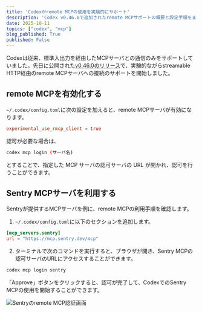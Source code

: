 ```yaml
---
title: 'Codexがremote MCPの使用を実験的にサポート'
description: 'Codex v0.46.0で追加されたremote MCPサポートの概要と設定手順をまとめます。'
date: 2025-10-11
topics: ["codex", "mcp"]
blog_published: True
published: False
---
```


Codexは従来、標準入出力を経由したMCPサーバとの通信のみをサポートしていました。先日に公開された[v0.46.0のリリース](https://github.com/openai/codex/releases/tag/rust-v0.46.0)で、実験的ながらstreamable HTTP経由のremote MCPサーバへの接続のサポートを開始しました。



## remote MCPを有効化する

`~/.codex/config.toml`に次の設定を加えると、remote MCPサーバが有効になります。

```toml
experimental_use_rmcp_client = true
```

認可が必要な場合は、
```bash
codex mcp login (サーバ名)
```
とすることで、指定した MCP サーバの認可サーバの URL が開かれ、認可を行うことができます。

## Sentry MCPサーバを利用する

Sentryが提供するMCPサーバを例に、remote MCPの利用手順を確認します。

1. `~/.codex/config.toml`に以下のセクションを追加します。

```toml
[mcp_servers.sentry]
url = "https://mcp.sentry.dev/mcp"
```

2. ターミナルで次のコマンドを実行すると、ブラウザが開き、Sentry MCPの認可サーバのURLにアクセスすることができます。

```bash
codex mcp login sentry
```

「Approve」ボタンをクリックすると、認可が完了して、CodexでのSentry MCPの使用を開始することができます。

![Sentryのremote MCP認証画面](/images/codex/remote-mcp/sentry-auth.png)



